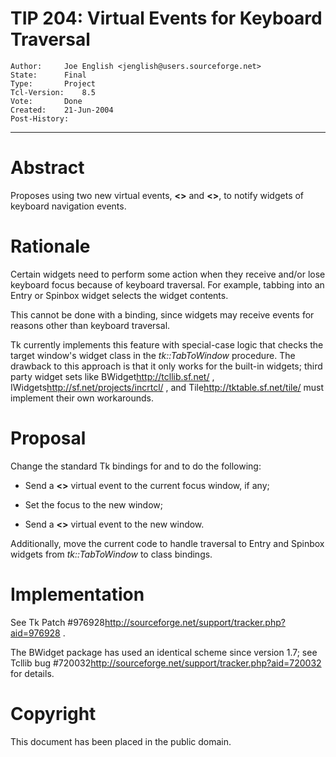 # TIP 204: Virtual Events for Keyboard Traversal
	Author:		Joe English <jenglish@users.sourceforge.net>
	State:		Final
	Type:		Project
	Tcl-Version:	8.5
	Vote:		Done
	Created:	21-Jun-2004
	Post-History:	
-----

# Abstract

Proposes using two new virtual events, **<<TraverseIn>>** and
**<<TraverseOut>>**, to notify widgets of keyboard navigation
events.

# Rationale

Certain widgets need to perform some action when they receive and/or
lose keyboard focus because of keyboard traversal.  For example,
tabbing into an Entry or Spinbox widget selects the widget contents.

This cannot be done with a <FocusIn> binding, since widgets may
receive <FocusIn> events for reasons other than keyboard traversal.

Tk currently implements this feature with special-case logic that
checks the target window's widget class in the _tk::TabToWindow_
procedure.  The drawback to this approach is that it only works for
the built-in widgets; third party widget sets like
BWidget<http://tcllib.sf.net/> ,
IWidgets<http://sf.net/projects/incrtcl/> , and
Tile<http://tktable.sf.net/tile/>  must implement their own
workarounds.

# Proposal

Change the standard Tk bindings for <Key-Tab> and <Shift-Key-Tab> to
do the following:

 * Send a **<<TraverseOut>>** virtual event to the current focus
   window, if any;

 * Set the focus to the new window;

 * Send a **<<TraverseIn>>** virtual event to the new window.

Additionally, move the current code to handle traversal to Entry and
Spinbox widgets from _tk::TabToWindow_ to class bindings.

# Implementation

See Tk Patch \#976928<http://sourceforge.net/support/tracker.php?aid=976928> .

The BWidget package has used an identical scheme since version 1.7;
see Tcllib bug
\#720032<http://sourceforge.net/support/tracker.php?aid=720032>  for
details.

# Copyright

This document has been placed in the public domain.

